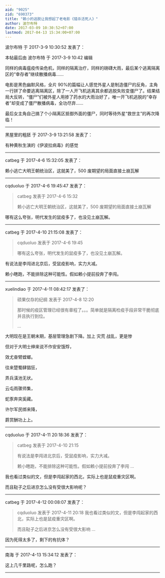 ```yaml
---
aid: "9025"
zid: "690373"
title: "赖小的逃脱让我想起了老电影《猎杀活死人》"
author: 波尔布特
date: 2017-03-09 10:30:52+07:00
lastmod: 2017-04-13 15:34:00+07:00
---
```


波尔布特 于 2017-3-9 10:30:52 发表了：

本帖最后由 波尔布特 于 2017-3-9 10:42 编辑

同样的病毒瘟疫传染危机，同样的隔离治疗，同样的磅礴大雨，最后某个逃离隔离区的“幸存者”继续散播病毒……

电影是黑色幽默风格，全片 90%的篇幅让人感觉外星人是制造僵尸的反角，主角一行拼了命要逃离隔离区，除了一人开飞机逃离其余都逃脱失败变僵尸了。结果结局大反转，“僵尸”们被外星人用掺了药水的大雨治好了，唯一开飞机逃脱的“幸存者”却变成了僵尸散播病毒，全功尽弃……

最后女主角自己搞了个小隔离区抵御外面的僵尸，同时等待外星“救世主”的再次降临！

---

黑屋里的粗胚 于 2017-3-9 13:21:58 发表了：

有种黄秋生演的《伊波拉病毒》的感觉

---

catbeg 于 2017-4-6 15:32:05 发表了：

赖小逃亡大明王朝统治区，这就美了，500 废期望的局面直接土崩瓦解

---

cqduoluo 于 2017-4-6 19:45:47 发表了：

> catbeg 发表于 2017-4-6 15:32
>
> 赖小逃亡大明王朝统治区，这就美了，500 废期望的局面直接土崩瓦解

哪有这么夸张，明代发生的鼠疫多了，也没见土崩瓦解。

---

catbeg 于 2017-4-10 21:15:08 发表了：

> cqduoluo 发表于 2017-4-6 19:45
>
> 哪有这么夸张，明代发生的鼠疫多了，也没见土崩瓦解。

有说法是李闯进北京后，受鼠疫影响，实力大减。

赖小瞎跑，不能排除这种可能性。假如赖小提前投奔了李闯。

---

xuelindiao 于 2017-4-11 08:42:17 发表了：

> 硕果仅存的纪纲 发表于 2017-4-8 12:20
>
> 那时候的疫区管理已经很有章程了。。。简单就是隔离检疫手段非常干脆彻底并且执行到位。
>
> ...

大明现在是王朝末期，基层管理急剧下降。加上 灾荒 战乱，更是惨

但对于大明士绅来说不作安安饿殍，

效尤奋臂螳螂。

往来楚蜀肆猖狂，

弄兵潢池无状。

云屯雨骤师集，

蛇豕奔突奚藏。

许尔军民绑来降，

爵赏酬功上上。

---

cqduoluo 于 2017-4-11 20:18:36 发表了：

> catbeg 发表于 2017-4-10 21:15
>
> 有说法是李闯进北京后，受鼠疫影响，实力大减。
>
> 赖小瞎跑，不能排除这种可能性。假如赖小提前投奔了李闯 ...

我也看过类似的文，但是李闯起家的西北，实际上也是鼠疫重灾区啊。

而且鞑子之后进京怎么没有受很大影响呢？

---

catbeg 于 2017-4-12 00:08:07 发表了：

> cqduoluo 发表于 2017-4-11 20:18 我也看过类似的文，但是李闯起家的西北，实际上也是鼠疫重灾区啊。
>
> 而且鞑子之后进京怎么没有受很大影响 ...

因为死得太多了，剩下的有抗体？

---

南海 于 2017-4-13 15:34:12 发表了：

这上几千里路呢，怎么跑？

---
